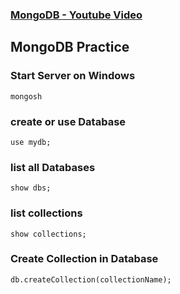 ### [MongoDB - Youtube Video](https://youtu.be/kjIPNVjaYPI?si=k1fl7Oo5KCwC0os_)

## MongoDB Practice

### Start Server on Windows

```
mongosh
```

### create or use Database

```
use mydb;
```

### list all Databases

```
show dbs;
```

### list collections

```
show collections;
```

### Create Collection in Database

```
db.createCollection(collectionName);
```
